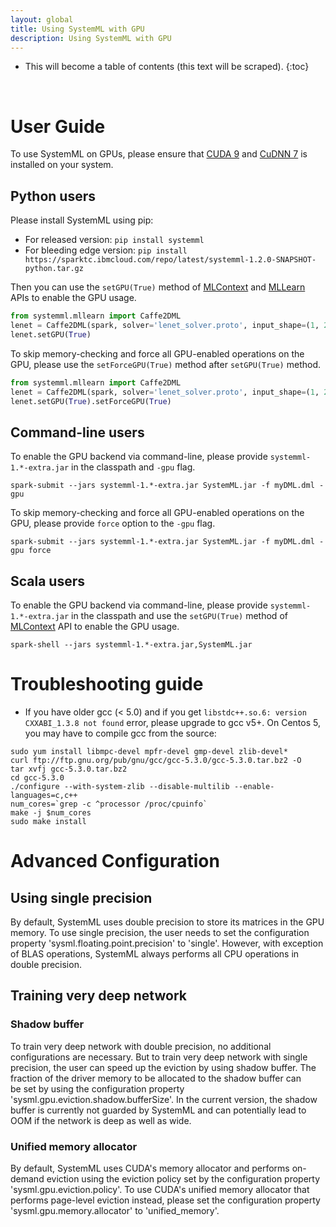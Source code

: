 ```yaml
---
layout: global
title: Using SystemML with GPU
description: Using SystemML with GPU
---
```

<!--
{% comment %}
Licensed to the Apache Software Foundation (ASF) under one or more
contributor license agreements.  See the NOTICE file distributed with
this work for additional information regarding copyright ownership.
The ASF licenses this file to you under the Apache License, Version 2.0
(the "License"); you may not use this file except in compliance with
the License.  You may obtain a copy of the License at

http://www.apache.org/licenses/LICENSE-2.0

Unless required by applicable law or agreed to in writing, software
distributed under the License is distributed on an "AS IS" BASIS,
WITHOUT WARRANTIES OR CONDITIONS OF ANY KIND, either express or implied.
See the License for the specific language governing permissions and
limitations under the License.
{% endcomment %}
-->

* This will become a table of contents (this text will be scraped).
{:toc}

<br/>

# User Guide

To use SystemML on GPUs, please ensure that [CUDA 9](https://developer.nvidia.com/cuda-90-download-archive) and
[CuDNN 7](https://developer.nvidia.com/cudnn) is installed on your system.

## Python users

Please install SystemML using pip:
- For released version: `pip install systemml`
- For bleeding edge version: `pip install https://sparktc.ibmcloud.com/repo/latest/systemml-1.2.0-SNAPSHOT-python.tar.gz`

Then you can use the `setGPU(True)` method of [MLContext](http://apache.github.io/systemml/spark-mlcontext-programming-guide.html) and 
[MLLearn](http://apache.github.io/systemml/beginners-guide-python.html#invoke-systemmls-algorithms) APIs to enable the GPU usage.

```python
from systemml.mllearn import Caffe2DML
lenet = Caffe2DML(spark, solver='lenet_solver.proto', input_shape=(1, 28, 28))
lenet.setGPU(True)
```
To skip memory-checking and force all GPU-enabled operations on the GPU, please use the `setForceGPU(True)` method after `setGPU(True)` method.

```python
from systemml.mllearn import Caffe2DML
lenet = Caffe2DML(spark, solver='lenet_solver.proto', input_shape=(1, 28, 28))
lenet.setGPU(True).setForceGPU(True)
```

## Command-line users

To enable the GPU backend via command-line, please provide `systemml-1.*-extra.jar` in the classpath and `-gpu` flag.

```
spark-submit --jars systemml-1.*-extra.jar SystemML.jar -f myDML.dml -gpu
``` 

To skip memory-checking and force all GPU-enabled operations on the GPU, please provide `force` option to the `-gpu` flag.

```
spark-submit --jars systemml-1.*-extra.jar SystemML.jar -f myDML.dml -gpu force
``` 

## Scala users

To enable the GPU backend via command-line, please provide `systemml-1.*-extra.jar` in the classpath and use 
the `setGPU(True)` method of [MLContext](http://apache.github.io/systemml/spark-mlcontext-programming-guide.html) API to enable the GPU usage.

```
spark-shell --jars systemml-1.*-extra.jar,SystemML.jar
``` 

# Troubleshooting guide

- If you have older gcc (< 5.0) and if you get `libstdc++.so.6: version CXXABI_1.3.8 not found` error, please upgrade to gcc v5+. 
On Centos 5, you may have to compile gcc from the source:

```
sudo yum install libmpc-devel mpfr-devel gmp-devel zlib-devel*
curl ftp://ftp.gnu.org/pub/gnu/gcc/gcc-5.3.0/gcc-5.3.0.tar.bz2 -O
tar xvfj gcc-5.3.0.tar.bz2
cd gcc-5.3.0
./configure --with-system-zlib --disable-multilib --enable-languages=c,c++
num_cores=`grep -c ^processor /proc/cpuinfo`
make -j $num_cores
sudo make install
```

# Advanced Configuration

## Using single precision

By default, SystemML uses double precision to store its matrices in the GPU memory.
To use single precision, the user needs to set the configuration property 'sysml.floating.point.precision'
to 'single'. However, with exception of BLAS operations, SystemML always performs all CPU operations
in double precision.

## Training very deep network

### Shadow buffer
To train very deep network with double precision, no additional configurations are necessary.
But to train very deep network with single precision, the user can speed up the eviction by 
using shadow buffer. The fraction of the driver memory to be allocated to the shadow buffer can  
be set by using the configuration property 'sysml.gpu.eviction.shadow.bufferSize'.
In the current version, the shadow buffer is currently not guarded by SystemML
and can potentially lead to OOM if the network is deep as well as wide.

### Unified memory allocator

By default, SystemML uses CUDA's memory allocator and performs on-demand eviction
using the eviction policy set by the configuration property 'sysml.gpu.eviction.policy'.
To use CUDA's unified memory allocator that performs page-level eviction instead,
please set the configuration property 'sysml.gpu.memory.allocator' to 'unified_memory'.